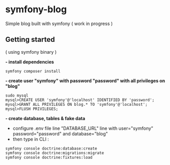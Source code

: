 # symfony-blog
Simple blog built with symfony ( work in progress )

## Getting started

( using symfony binary )  

**- install dependencies**
```
symfony composer install
```  

**- create user "symfony"
 with password "password"
 with all privileges on "blog"**
```
sudo mysql
mysql>CREATE USER 'symfony'@'localhost' IDENTIFIED BY 'password';
mysql>GRANT ALL PRIVILEGES ON blog.* TO 'symfony'@'localhost';
mysql>FLUSH PRIVILEGES;
```  

**- create database, tables & fake data**
- configure .env file line "DATABASE_URL" line with user="symfony" password="password" and database="blog"
- then type in CLI :
```
symfony console doctrine:database:create
symfony console doctrine:migrations:migrate
symfony console doctrine:fixtures:load
```  
